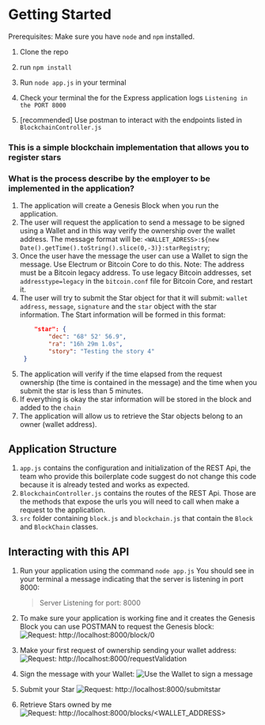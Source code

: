 # Getting Started

Prerequisites: Make sure you have `node` and `npm` installed.

1. Clone the repo
2. run `npm install`
3. Run `node app.js` in your terminal
4. Check your terminal the for the Express application logs `Listening in the PORT 8000`

5. [recommended] Use postman to interact with the endpoints listed in `BlockchainController.js`

### This is a simple blockchain implementation that allows you to register stars

### What is the process describe by the employer to be implemented in the application?

1. The application will create a Genesis Block when you run the application.
2. The user will request the application to send a message to be signed using a Wallet and in this way verify the ownership over the wallet address. The message format will be: `<WALLET_ADRESS>:${new Date().getTime().toString().slice(0,-3)}:starRegistry`;
3. Once the user have the message the user can use a Wallet to sign the message. Use Electrum or Bitcoin Core to do this. Note: The address must be a Bitcoin legacy address. To use legacy Bitcoin addresses, set `addresstype=legacy` in the `bitcoin.conf` file for Bitcoin Core, and restart it.
4. The user will try to submit the Star object for that it will submit: `wallet address`, `message`, `signature` and the `star` object with the star information.
   The Start information will be formed in this format:
   ```json
       "star": {
           "dec": "68° 52' 56.9",
           "ra": "16h 29m 1.0s",
           "story": "Testing the story 4"
   	}
   ```
5. The application will verify if the time elapsed from the request ownership (the time is contained in the message) and the time when you submit the star is less than 5 minutes.
6. If everything is okay the star information will be stored in the block and added to the `chain`
7. The application will allow us to retrieve the Star objects belong to an owner (wallet address).

## Application Structure

1. `app.js` contains the configuration and initialization of the REST Api, the team who provide this boilerplate code suggest do not change this code because it is already tested and works as expected.
2. `BlockchainController.js` contains the routes of the REST Api. Those are the methods that expose the urls you will need to call when make a request to the application.
3. `src` folder containing `block.js` and `blockchain.js` that contain the `Block` and `BlockChain` classes.

## Interacting with this API

1. Run your application using the command `node app.js`
   You should see in your terminal a message indicating that the server is listening in port 8000:

   > Server Listening for port: 8000

2. To make sure your application is working fine and it creates the Genesis Block you can use POSTMAN to request the Genesis block:
   ![Request: http://localhost:8000/block/0 ](https://s3.amazonaws.com/video.udacity-data.com/topher/2019/April/5ca360cc_request-genesis/request-genesis.png)
3. Make your first request of ownership sending your wallet address:
   ![Request: http://localhost:8000/requestValidation ](https://s3.amazonaws.com/video.udacity-data.com/topher/2019/April/5ca36182_request-ownership/request-ownership.png)
4. Sign the message with your Wallet:
   ![Use the Wallet to sign a message](https://s3.amazonaws.com/video.udacity-data.com/topher/2019/April/5ca36182_request-ownership/request-ownership.png)
5. Submit your Star
   ![Request: http://localhost:8000/submitstar](https://s3.amazonaws.com/video.udacity-data.com/topher/2019/April/5ca365d3_signing-message/signing-message.png)
6. Retrieve Stars owned by me
   ![Request: http://localhost:8000/blocks/<WALLET_ADDRESS>](https://s3.amazonaws.com/video.udacity-data.com/topher/2019/April/5ca362b9_retrieve-stars/retrieve-stars.png)
